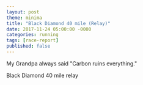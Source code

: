 ```yaml
---
layout: post
theme: minima
title: "Black Diamond 40 mile (Relay)"
date: 2017-11-24 05:00:00 -0000
categories: running
tags: [race-report]
published: false
---
```


<!-- excerpt -->
My Grandpa always said "Carbon ruins everything." 
<!-- excerpt -->

Black Diamond 40 mile relay

